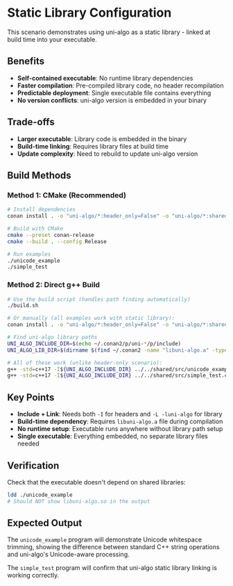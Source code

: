 # Static Library Configuration

This scenario demonstrates using uni-algo as a static library - linked at build time into your executable.

## Benefits
- **Self-contained executable**: No runtime library dependencies
- **Faster compilation**: Pre-compiled library code, no header recompilation
- **Predictable deployment**: Single executable file contains everything
- **No version conflicts**: uni-algo version is embedded in your binary

## Trade-offs
- **Larger executable**: Library code is embedded in the binary
- **Build-time linking**: Requires library files at build time
- **Update complexity**: Need to rebuild to update uni-algo version

## Build Methods

### Method 1: CMake (Recommended)

```bash
# Install dependencies
conan install . -o "uni-algo/*:header_only=False" -o "uni-algo/*:shared=False" --build=missing

# Build with CMake
cmake --preset conan-release
cmake --build . --config Release

# Run examples
./unicode_example
./simple_test
```

### Method 2: Direct g++ Build

```bash
# Use the build script (handles path finding automatically)
./build.sh

# Or manually (all examples work with static library):
conan install . -o "uni-algo/*:header_only=False" -o "uni-algo/*:shared=False" --build=missing

# Find uni-algo library paths
UNI_ALGO_INCLUDE_DIR=$(echo ~/.conan2/p/uni-*/p/include)
UNI_ALGO_LIB_DIR=$(dirname $(find ~/.conan2 -name "libuni-algo.a" -type f | head -1))

# All of these work (unlike header-only scenario):
g++ -std=c++17 -I${UNI_ALGO_INCLUDE_DIR} ../../shared/src/unicode_example.cpp -L${UNI_ALGO_LIB_DIR} -luni-algo -o unicode_example
g++ -std=c++17 -I${UNI_ALGO_INCLUDE_DIR} ../../shared/src/simple_test.cpp -L${UNI_ALGO_LIB_DIR} -luni-algo -o simple_test
```

## Key Points

- **Include + Link**: Needs both `-I` for headers and `-L -luni-algo` for library
- **Build-time dependency**: Requires `libuni-algo.a` file during compilation
- **No runtime setup**: Executable runs anywhere without library path setup
- **Single executable**: Everything embedded, no separate library files needed

## Verification

Check that the executable doesn't depend on shared libraries:
```bash
ldd ./unicode_example
# Should NOT show libuni-algo.so in the output
```

## Expected Output

The `unicode_example` program will demonstrate Unicode whitespace trimming, showing the difference between standard C++ string operations and uni-algo's Unicode-aware processing.

The `simple_test` program will confirm that uni-algo static library linking is working correctly.
